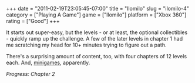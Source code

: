 +++
date = "2011-02-19T23:05:45-07:00"
title = "Ilomilo"
slug = "ilomilo-4"
category = ["Playing A Game"]
game = ["Ilomilo"]
platform = ["Xbox 360"]
rating = ["Good"]
+++

It starts out super-easy, but the levels - or at least, the optional collectibles - quickly ramp up the challenge.  A few of the later levels in chapter 1 had me scratching my head for 10+ minutes trying to figure out a path.

There's a surprising amount of content, too, with four chapters of 12 levels each.  And, <a href="http://www.youtube.com/watch?v=vy9MCX7R-Hw">minigames</a>, apparently.

<i>Progress: Chapter 2</i>